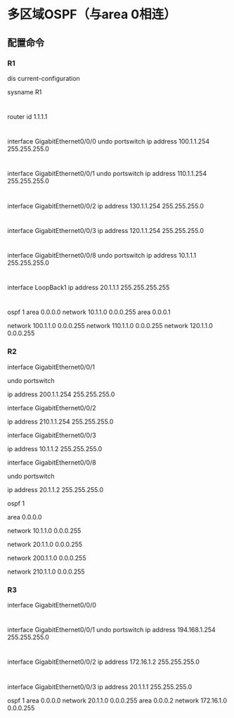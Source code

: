 # 多区域OSPF（与area 0相连）

## 配置命令

### R1

<R1>dis current-configuration 

 sysname R1
#
router id 1.1.1.1
#
interface GigabitEthernet0/0/0
 undo portswitch
 ip address 100.1.1.254 255.255.255.0
#
interface GigabitEthernet0/0/1
 undo portswitch
 ip address 110.1.1.254 255.255.255.0
#
interface GigabitEthernet0/0/2
 ip address 130.1.1.254 255.255.255.0
#
interface GigabitEthernet0/0/3
 ip address 120.1.1.254 255.255.255.0
#
interface GigabitEthernet0/0/8
 undo portswitch
 ip address 10.1.1.1 255.255.255.0
#
interface LoopBack1
 ip address 20.1.1.1 255.255.255.255
#
ospf 1
 area 0.0.0.0
  network 10.1.1.0 0.0.0.255
 area 0.0.0.1                       

  network 100.1.1.0 0.0.0.255
  network 110.1.1.0 0.0.0.255
  network 120.1.1.0 0.0.0.255

### R2

interface GigabitEthernet0/0/1           

 undo portswitch                         

 ip address 200.1.1.254 255.255.255.0     

interface GigabitEthernet0/0/2            

 ip address 210.1.1.254 255.255.255.0     

interface GigabitEthernet0/0/3         

 ip address 10.1.1.2 255.255.255.0         

interface GigabitEthernet0/0/8           

 undo portswitch                       

 ip address 20.1.1.2 255.255.255.0        

ospf 1                                   

 area 0.0.0.0                            

  network 10.1.1.0 0.0.0.255             

  network 20.1.1.0 0.0.0.255             

  network 200.1.1.0 0.0.0.255            

  network 210.1.1.0 0.0.0.255           

### R3

interface GigabitEthernet0/0/0
#
interface GigabitEthernet0/0/1
 undo portswitch
 ip address 194.168.1.254 255.255.255.0
#
interface GigabitEthernet0/0/2
 ip address 172.16.1.2 255.255.255.0
#
interface GigabitEthernet0/0/3
 ip address 20.1.1.1 255.255.255.0

ospf 1
 area 0.0.0.0
  network 20.1.1.0 0.0.0.255
 area 0.0.0.2
  network 172.16.1.0 0.0.0.255           